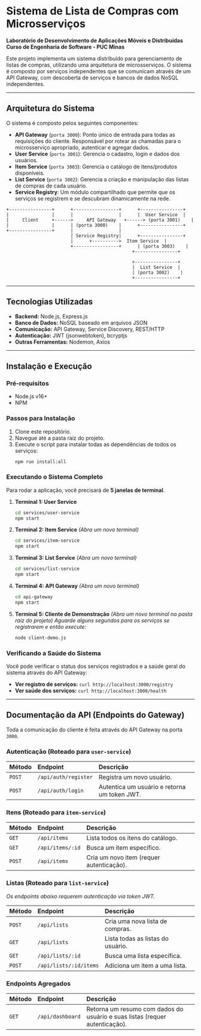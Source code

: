 # Sistema de Lista de Compras com Microsserviços

**Laboratório de Desenvolvimento de Aplicações Móveis e Distribuídas**
**Curso de Engenharia de Software - PUC Minas**

Este projeto implementa um sistema distribuído para gerenciamento de listas de compras, utilizando uma arquitetura de microsserviços. O sistema é composto por serviços independentes que se comunicam através de um API Gateway, com descoberta de serviços e bancos de dados NoSQL independentes.

---

## Arquitetura do Sistema

O sistema é composto pelos seguintes componentes:

* **API Gateway** (`porta 3000`): Ponto único de entrada para todas as requisições do cliente. Responsável por rotear as chamadas para o microsserviço apropriado, autenticar e agregar dados.
* **User Service** (`porta 3001`): Gerencia o cadastro, login e dados dos usuários.
* **Item Service** (`porta 3003`): Gerencia o catálogo de itens/produtos disponíveis.
* **List Service** (`porta 3002`): Gerencia a criação e manipulação das listas de compras de cada usuário.
* **Service Registry**: Um módulo compartilhado que permite que os serviços se registrem e se descubram dinamicamente na rede.

```
+----------------+      +-----------------+      +----------------+
|                |      |                 |      |  User Service  |
|     Client     +------>     API Gateway   +------> (porta 3001)    |
|                |      | (porta 3000)    |      +----------------+
+----------------+      |                 |
                        | Service Registry|      +----------------+
                        |      +---------->  Item Service  |
                        +-----------------+      | (porta 3003)    |
                                               +----------------+
                                               
                                               +----------------+
                                               |  List Service  |
                                               | (porta 3002)    |
                                               +----------------+
```

---

## Tecnologias Utilizadas

* **Backend:** Node.js, Express.js
* **Banco de Dados:** NoSQL baseado em arquivos JSON
* **Comunicação:** API Gateway, Service Discovery, REST/HTTP
* **Autenticação:** JWT (jsonwebtoken), bcryptjs
* **Outras Ferramentas:** Nodemon, Axios

---

## Instalação e Execução

### Pré-requisitos
* Node.js v16+
* NPM

### Passos para Instalação

1.  Clone este repositório.
2.  Navegue até a pasta raiz do projeto.
3.  Execute o script para instalar todas as dependências de todos os serviços:
    ```bash
    npm run install:all
    ```

### Executando o Sistema Completo

Para rodar a aplicação, você precisará de **5 janelas de terminal**.

1.  **Terminal 1: User Service**
    ```bash
    cd services/user-service
    npm start
    ```

2.  **Terminal 2: Item Service**
    *(Abra um novo terminal)*
    ```bash
    cd services/item-service
    npm start
    ```

3.  **Terminal 3: List Service**
    *(Abra um novo terminal)*
    ```bash
    cd services/list-service
    npm start
    ```

4.  **Terminal 4: API Gateway**
    *(Abra um novo terminal)*
    ```bash
    cd api-gateway
    npm start
    ```

5.  **Terminal 5: Cliente de Demonstração**
    *(Abra um novo terminal na pasta raiz do projeto)*
    *Aguarde alguns segundos para os serviços se registrarem e então execute:*
    ```bash
    node client-demo.js
    ```

### Verificando a Saúde do Sistema
Você pode verificar o status dos serviços registrados e a saúde geral do sistema através do API Gateway:

* **Ver registro de serviços:** `curl http://localhost:3000/registry`
* **Ver saúde dos serviços:** `curl http://localhost:3000/health`

---

## Documentação da API (Endpoints do Gateway)

Toda a comunicação do cliente é feita através do API Gateway na porta `3000`.

### Autenticação (Roteado para `user-service`)

| Método | Endpoint | Descrição |
| :--- | :--- | :--- |
| `POST` | `/api/auth/register` | Registra um novo usuário. |
| `POST` | `/api/auth/login` | Autentica um usuário e retorna um token JWT. |

### Itens (Roteado para `item-service`)

| Método | Endpoint | Descrição |
| :--- | :--- | :--- |
| `GET` | `/api/items` | Lista todos os itens do catálogo. |
| `GET` | `/api/items/:id` | Busca um item específico. |
| `POST` | `/api/items` | Cria um novo item (requer autenticação). |

### Listas (Roteado para `list-service`)

_Os endpoints abaixo requerem autenticação via token JWT._

| Método | Endpoint | Descrição |
| :--- | :--- | :--- |
| `POST` | `/api/lists` | Cria uma nova lista de compras. |
| `GET` | `/api/lists` | Lista todas as listas do usuário. |
| `GET` | `/api/lists/:id`| Busca uma lista específica. |
| `POST` | `/api/lists/:id/items` | Adiciona um item a uma lista. |

### Endpoints Agregados

| Método | Endpoint | Descrição |
| :--- | :--- | :--- |
| `GET` | `/api/dashboard` | Retorna um resumo com dados do usuário e suas listas (requer autenticação). |
